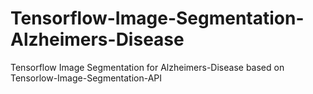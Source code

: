 # Tensorflow-Image-Segmentation-Alzheimers-Disease
Tensorflow Image Segmentation for Alzheimers-Disease based on Tensorlow-Image-Segmentation-API
